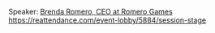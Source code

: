 Speaker: [Brenda Romero, CEO at Romero Games](http://brenda.games/)
https://reattendance.com/event-lobby/5884/session-stage
